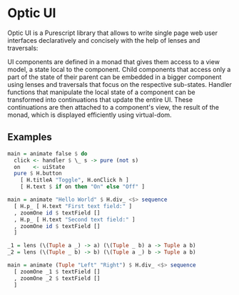 Optic UI
================

Optic UI is a Purescript library that allows to write single page web user
interfaces declaratively and concisely with the help of lenses and traversals:

UI components are defined in a monad that gives them access to a view model, a
state local to the component. Child components that access only a part of the
state of their parent can be embedded in a bigger component using lenses and
traversals that focus on the respective sub-states. Handler functions that
manipulate the local state of a component can be transformed into continuations
that update the entire UI. These continuations are then attached to a
component's view, the result of the monad, which is displayed efficiently using
virtual-dom.

Examples
---------------------

```purescript
main = animate false $ do
  click <- handler $ \_ s -> pure (not s)
  on    <- uiState
  pure $ H.button
    [ H.titleA "Toggle", H.onClick h ]
    [ H.text $ if on then "On" else "Off" ]
```

```purescript
main = animate "Hello World" $ H.div_ <$> sequence
  [ H.p_ [ H.text "First text field:" ]
  , zoomOne id $ textField []
  , H.p_ [ H.text "Second text field:" ]
  , zoomOne id $ textField []
  ]
```

```purescript
_1 = lens (\(Tuple a _) -> a) (\(Tuple _ b) a -> Tuple a b)
_2 = lens (\(Tuple _ b) -> b) (\(Tuple a _) b -> Tuple a b)

main = animate (Tuple "Left" "Right") $ H.div_ <$> sequence
  [ zoomOne _1 $ textField []
  , zoomOne _2 $ textField []
  ]
```
